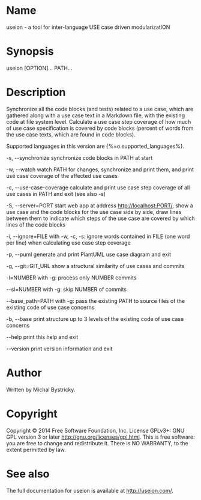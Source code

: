 # Name

useion - a tool for inter-language USE case driven modularizatION

# Synopsis

useion [OPTION]... PATH...

# Description

Synchronize all the code blocks (and tests) related to a use case, which are gathered along with a use case text in a Markdown file, with the existing code at file system level. Calculate a use case step coverage of how much of use case specification is covered by code blocks (percent of words from the use case texts, which are found in code blocks).

Supported languages in this version are {%=o.supported_languages%}.

  -s, --synchronize         synchronize code blocks in PATH at start

  -w, --watch
      watch PATH for changes, synchronize and print them, and print use case coverage of the affected use cases

  -c, --use-case-coverage   calculate and print use case step coverage of all use cases in PATH and exit (see also -s)

  -S, --server=PORT
      start web app at address <http://localhost:PORT/>, show a use case and the code blocks for the use case side by side, draw lines between them to indicate which steps of the use case are covered by which lines of the code blocks

  -i, --ignore=FILE
      with  -w, -c, -s: ignore words contained in FILE (one word per line) when calculating use case step coverage

  -p, --puml                generate and print PlantUML use case diagram and exit

  -g, --git=GIT_URL         show a structural similarity of use cases and commits

  -l=NUMBER                 with -g: process only NUMBER commits

  --sl=NUMBER               with -g: skip NUMBER of commits

  --base_path=PATH          with -g: pass the existing PATH to source files of the existing code of use case concerns

  -b, --base                print structure up to 3 levels of the existing code of use case concerns

  --help                    print this help and exit

  --version                 print version information and exit

# Author

Written by Michal Bystricky.

# Copyright

Copyright © 2014 Free Software Foundation, Inc.  License GPLv3+: GNU GPL  version 3 or later <http://gnu.org/licenses/gpl.html>.
This  is  free software: you are free to change and redistribute it.  There is NO WARRANTY, to the extent permitted by law.

# See also

The full documentation for useion is available at <http://useion.com/>.
